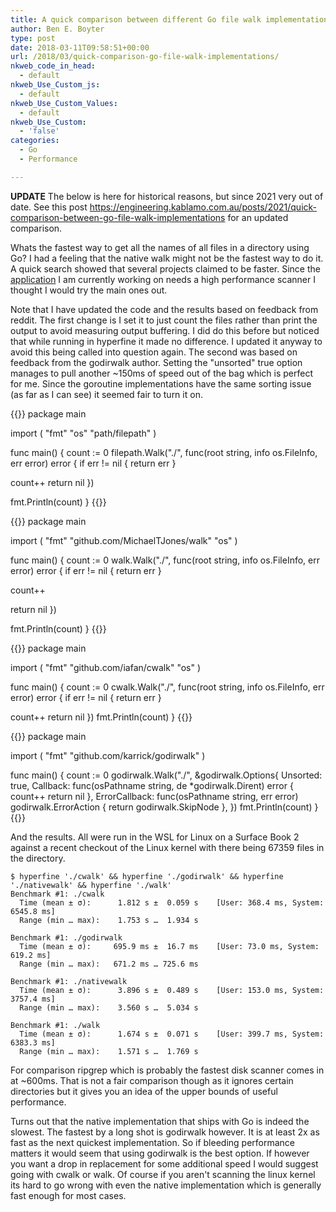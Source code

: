 ```yaml
---
title: A quick comparison between different Go file walk implementations
author: Ben E. Boyter
type: post
date: 2018-03-11T09:58:51+00:00
url: /2018/03/quick-comparison-go-file-walk-implementations/
nkweb_code_in_head:
  - default
nkweb_Use_Custom_js:
  - default
nkweb_Use_Custom_Values:
  - default
nkweb_Use_Custom:
  - 'false'
categories:
  - Go
  - Performance

---
```


**UPDATE** The below is here for historical reasons, but since 2021 very out of date. See this post <https://engineering.kablamo.com.au/posts/2021/quick-comparison-between-go-file-walk-implementations> for an updated comparison.

Whats the fastest way to get all the names of all files in a directory using Go? I had a feeling that the native walk might not be the fastest way to do it. A quick search showed that several projects claimed to be faster. Since the [application][1] I am currently working on needs a high performance scanner I thought I would try the main ones out.

Note that I have updated the code and the results based on feedback from reddit. The first change is I set it to just count the files rather than print the output to avoid measuring output buffering. I did do this before but noticed that while running in hyperfine it made no difference. I updated it anyway to avoid this being called into question again. The second was based on feedback from the godirwalk author. Setting the "unsorted" true option manages to pull another ~150ms of speed out of the bag which is perfect for me. Since the goroutine implementations have the same sorting issue (as far as I can see) it seemed fair to turn it on.

{{<highlight go>}}
package main

import (
 "fmt"
 "os"
 "path/filepath"
)

func main() {
 count := 0
 filepath.Walk("./", func(root string, info os.FileInfo, err error) error {
  if err != nil {
   return err
  }

  count++
  return nil
 })

 fmt.Println(count)
}
{{</highlight>}}

{{<highlight go>}}
package main

import (
 "fmt"
 "github.com/MichaelTJones/walk"
 "os"
)

func main() {
 count := 0
 walk.Walk("./", func(root string, info os.FileInfo, err error) error {
  if err != nil {
   return err
  }

  count++

  return nil
 })

 fmt.Println(count)
}
{{</highlight>}}

{{<highlight go>}}
package main

import (
 "fmt"
 "github.com/iafan/cwalk"
 "os"
)

func main() {
 count := 0
 cwalk.Walk("./", func(root string, info os.FileInfo, err error) error {
  if err != nil {
   return err
  }

  count++
  return nil
 })
 fmt.Println(count)
}
{{</highlight>}}

{{<highlight go>}}
package main

import (
 "fmt"
 "github.com/karrick/godirwalk"
)

func main() {
 count := 0
 godirwalk.Walk("./", &godirwalk.Options{
  Unsorted: true,
  Callback: func(osPathname string, de *godirwalk.Dirent) error {
   count++
   return nil
  },
  ErrorCallback: func(osPathname string, err error) godirwalk.ErrorAction {
   return godirwalk.SkipNode
  },
 })
 fmt.Println(count)
}
{{</highlight>}}

And the results. All were run in the WSL for Linux on a Surface Book 2 against a recent checkout of the Linux kernel with there being 67359 files in the directory.

```
$ hyperfine './cwalk' && hyperfine './godirwalk' && hyperfine './nativewalk' && hyperfine './walk'
Benchmark #1: ./cwalk
  Time (mean ± σ):      1.812 s ±  0.059 s    [User: 368.4 ms, System: 6545.8 ms]
  Range (min … max):    1.753 s …  1.934 s

Benchmark #1: ./godirwalk
  Time (mean ± σ):     695.9 ms ±  16.7 ms    [User: 73.0 ms, System: 619.2 ms]
  Range (min … max):   671.2 ms … 725.6 ms

Benchmark #1: ./nativewalk
  Time (mean ± σ):      3.896 s ±  0.489 s    [User: 153.0 ms, System: 3757.4 ms]
  Range (min … max):    3.560 s …  5.034 s

Benchmark #1: ./walk
  Time (mean ± σ):      1.674 s ±  0.071 s    [User: 399.7 ms, System: 6383.3 ms]
  Range (min … max):    1.571 s …  1.769 s

```

For comparison ripgrep which is probably the fastest disk scanner comes in at ~600ms. That is not a fair comparison though as it ignores certain directories but it gives you an idea of the upper bounds of useful performance.

Turns out that the native implementation that ships with Go is indeed the slowest. The fastest by a long shot is godirwalk however. It is at least 2x as fast as the next quickest implementation. So if bleeding performance matters it would seem that using godirwalk is the best option. If however you want a drop in replacement for some additional speed I would suggest going with cwalk or walk. Of course if you aren't scanning the linux kernel its hard to go wrong with even the native implementation which is generally fast enough for most cases.

 [1]: https://github.com/boyter/scc
